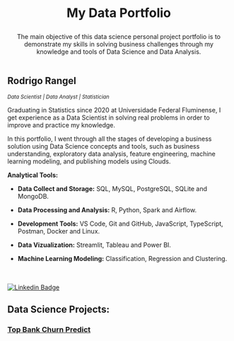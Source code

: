<h1><p align= "center"><b>My Data Portfolio</b></p></h1>

<p align= "center">The main objective of this data science personal project portfolio is to demonstrate my skills in solving business challenges through my knowledge and tools of Data Science and Data Analysis.</p>

<h2 style= "padding-top: 15px" > Rodrigo Rangel</h2

<sub>*Data Scientist | Data Analyst | Statistician*</sub>

Graduating in Statistics since 2020 at Universidade Federal Fluminense, I get experience as a Data Scientist in solving real problems in order to improve and practice my knowledge.

In this portfolio, I went through all the stages of developing a business solution using Data Science concepts and tools, such as business understanding, exploratory data analysis, feature engineering, machine learning modeling, and publishing models using Clouds.

<div style= "padding-bottom: 20px">

**Analytical Tools:**

* **Data Collect and Storage:** SQL, MySQL, PostgreSQL, SQLite and MongoDB.

* **Data Processing and Analysis:** R, Python, Spark and Airflow.

* **Development Tools:** VS Code, Git and GitHub, JavaScript, TypeScript, Postman, Docker and Linux. 

* **Data Vizualization:** Streamlit, Tableau and Power BI.

* **Machine Learning Modeling:** Classification, Regression and Clustering. 

</div>


[![Linkedin Badge](https://img.shields.io/badge/-LinkedIn-blue?style=flat&logo=LinkedIn&logoColor=white)](https://www.linkedin.com/in/rodrigo-rngl/)


## Data Science Projects:

### [Top Bank Churn Predict](https://github.com/rodrigo-rngl/data-science-portfolio/tree/master/top-bank-churn-predict)

